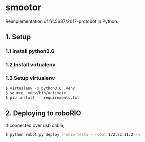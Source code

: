 # smootor
Reimplementation of frc5687/2017-protobot in Python.

## 1. Setup

### 1.1 Install python3.6

### 1.2 Install virtualenv


### 1.3 Setup virtualenv

```bash
$ virtualenv -p python3.6 .venv
$ source .venv/bin/activate
$ pip install -r requirements.txt
```

## 2. Deploying to roboRIO

If connected over usb cable,

```bash
$ python robot.py deploy --skip-tests --robot 172.22.11.2 -n
```
